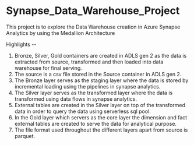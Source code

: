 # Synapse_Data_Warehouse_Project

This project is to explore the Data Warehouse creation in Azure Synapse Analytics by using the Medallion Architecture

Highlights -- 

1. Bronze, Silver, Gold containers are created in ADLS gen 2 as the data is extracted from source, transformed and then loaded into data warehouse for final serving.
2. The source is a csv file stored in the Source container in ADLS gen 2.
3. The Bronze layer serves as the staging layer where the data is stored by incremental loading using the pipelines in synapse analytics.
4. The Silver layer serves as the transformed layer where the data is transformed using data flows in synapse analytics.
5. External tables are created in the Silver layer on top of the transformed data in order to query the data using serverless sql pool.
6. In the Gold layer which servers as the core layer the dimension and fact external tables are created to serve the data for analytical purpose.
7. The file format used throughout the different layers apart from source is parquet.

